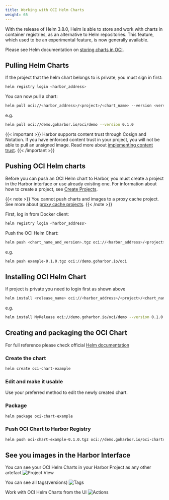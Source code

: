 ```yaml
---
title: Working with OCI Helm Charts
weight: 65
---
```


With the release of Helm 3.8.0, Helm is able to store and work with charts in container registries, as an alternative to Helm repositories. This feature, which used to be an experimental feature, is now generally available.

Please see Helm documentation on [storing charts in OCI](https://helm.sh/blog/storing-charts-in-oci/).

## Pulling Helm Charts

If the project that the helm chart belongs to is private, you must sign in first:

```sh
helm registry login <harbor_address>
```

You can now pull a chart:

```sh
helm pull oci://<harbor_address>/<project>/<chart_name> --version <version>
```

e.g.
```sh
helm pull oci://demo.goharbor.io/oci/demo --version 0.1.0
```

{{< important >}}
Harbor supports content trust through Cosign and Notation. If you have enforced content trust in your project, you will not be able to pull an unsigned image. Read more about [implementing content trust](../../project-configuration/implementing-content-trust/).
{{< /important >}}

## Pushing OCI Helm charts

Before you can push an OCI Helm chart  to Harbor, you must create a project in the Harbor interface or use already existing one. For information about how to create a project, see [Create Projects](../create-projects/_index.md).

{{< note >}}
You cannot push charts and images to a proxy cache project. See more about [proxy cache projects](../../../administration/configure-proxy-cache/).
{{< /note >}}

First, log in from Docker client:

```sh
helm registry login <harbor_address>
```

Push the OCI Helm Chart:

```sh
helm push <chart_name_and_version>.tgz oci://<harbor_address>/<project>
```

e.g.
```sh
helm push example-0.1.0.tgz oci://demo.goharbor.io/oci
```

## Installing OCI Helm Chart

If project is private you need to login first as shown above

```sh
helm install <release_name> oci://<harbor_address>/<project>/<chart_name> --version <version>
```

e.g.
```sh
helm install MyRelease oci://demo.goharbor.io/oci/demo --version 0.1.0
```

## Creating and packaging the OCI Chart
For full reference please check official [Helm documentation]()

### Create the chart
```sh
helm create oci-chart-example
```

### Edit and make it usable
Use your preferred method to edit the newly created chart.

### Package
```sh
helm package oci-chart-example
```

### Push OCI Chart to Harbor Registry
```sh
helm push oci-chart-example-0.1.0.tgz oci://demo.goharbor.io/oci-charts
```

## See you images in the Harbor Interface

You can see your OCI Helm Charts in your Harbor Project as any other artefact
![Project View](../../../img/oci/oci-chart-main-view.png)

You can see all tags(versions)
![Tags](../../../img/oci/oci-chart-tags.png)

Work with OCI Helm Charts from the UI
![Actions](../../../img/oci/oci-chart-actions.png)
